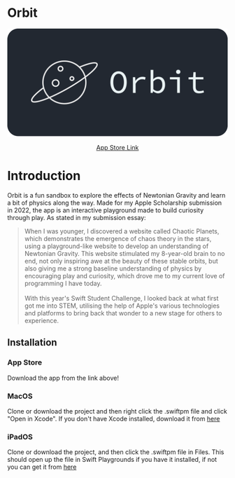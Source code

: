 # Orbit

![Orbit Logo](Swift%20Student%20Challenge%202022.swiftpm/assets/graphic.png)

<p align="center"><a href="https://apps.apple.com/au/app/orbitals/id1620464132">App Store Link</a></p>

# Introduction
Orbit is a fun sandbox to explore the effects of Newtonian Gravity and learn a bit of physics along the way. Made for my Apple Scholarship submission in 2022, the app is an interactive playground made to build curiosity through play. As stated in my submission essay:

> When I was younger, I discovered a website called Chaotic Planets, which demonstrates the emergence of chaos theory in the stars, using a playground-like website to develop an understanding of Newtonian Gravity. This website stimulated my 8-year-old brain to no end, not only inspiring awe at the beauty of these stable orbits, but also giving me a strong baseline understanding of physics by encouraging play and curiosity, which drove me to my current love of programming I have today. <br><br>With this year's Swift Student Challenge, I looked back at what first got me into STEM, utilising the help of Apple's various technologies and platforms to bring back that wonder to a new stage for others to experience.

## Installation
### App Store
Download the app from the link above!
### MacOS
Clone or download the project and then right click the .swiftpm file and click "Open in Xcode". If you don't have Xcode installed, download it from [here](https://apps.apple.com/au/app/xcode/id497799835?mt=12)
### iPadOS
Clone or download the project, and then click the .swiftpm file in Files. This should open up the file in Swift Playgrounds if you have it installed, if not you can get it from [here](https://apps.apple.com/au/app/swift-playgrounds/id1496833156?mt=12)
